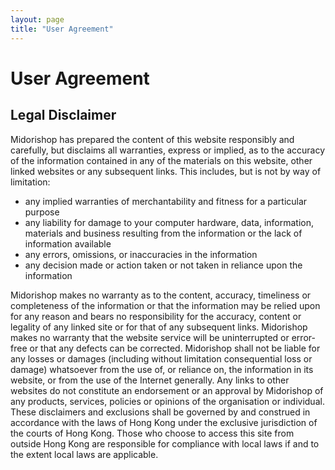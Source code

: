 ```yaml
---
layout: page
title: "User Agreement"
---
```


# User Agreement

## Legal Disclaimer

Midorishop has prepared the content of this website responsibly and carefully, but disclaims all warranties, express or implied, as to the accuracy of the information contained in any of the materials on this website, other linked websites or any subsequent links.
This   includes, but is not by way of limitation:
- any implied warranties of merchantability and fitness for a particular purpose
- any liability for damage to your computer hardware, data, information, materials and business resulting from the information or the lack of information available
- any errors, omissions, or inaccuracies in the information
- any decision made or action taken or not taken in reliance upon the information

Midorishop makes no warranty as to the content, accuracy, timeliness or completeness of the information or that the   information may be relied upon for any reason and bears no responsibility for the accuracy, content or legality of any linked site or for that of any   subsequent links. Midorishop makes no warranty that the website service will be uninterrupted or error-free or that any defects can be corrected.
Midorishop shall not be liable for any losses or damages (including without limitation consequential loss or damage) whatsoever from the use of, or reliance on, the information in its website, or from the use of the Internet generally. Any links to other websites do not constitute an endorsement or an approval by Midorishop of any products, services, policies or opinions of the organisation or individual.
These disclaimers and exclusions shall be governed by and construed in accordance with the laws of Hong Kong under the exclusive jurisdiction of the courts of Hong Kong. Those who choose to access this site from outside Hong Kong are responsible for compliance with   local laws if and to the extent local laws are applicable.&nbsp;
